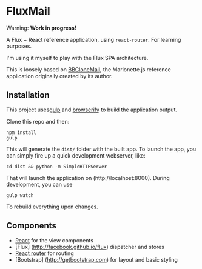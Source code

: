 # FluxMail

Warning: **Work in progress!**

A Flux + React reference application, using `react-router`. For learning purposes.

I'm using it myself to play with the Flux SPA architecture.

This is loosely based on [BBCloneMail](https://github.com/Foxandxss/bbclonemailBBCloneMail), the Marionette.js reference application originally created by its author.

## Installation
This project uses[gulp](http://gulpjs.com) and [browserify](http://browserify.org) to build the application output.

Clone this repo and then:

    npm install 
    gulp

This will generate the `dist/` folder with the built app. To launch the app, you can simply fire up a quick development webserver, like:

    cd dist && python -m SimpleHTTPServer

That will launch the application on (http://localhost:8000). During development, you can use

    gulp watch

To rebuild everything upon changes.

## Components

+ [React](http://facebook.github.io/react/) for the view components
+ [Flux] (http://facebook.github.io/flux) dispatcher and stores
+ [React router](https://github.com/rackt/react-router/) for routing
+ [Bootstrap] (http://getbootstrap.com) for layout and basic styling



